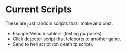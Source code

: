 
# Current Scripts
These are just random scripts that I make and post. 


- Escape Menu disablers (testing purposes).
- Click detector script that teleports to another game. 
- Send to hell script (on death tp script). 
 
